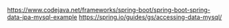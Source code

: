 https://www.codejava.net/frameworks/spring-boot/spring-boot-spring-data-jpa-mysql-example
https://spring.io/guides/gs/accessing-data-mysql/